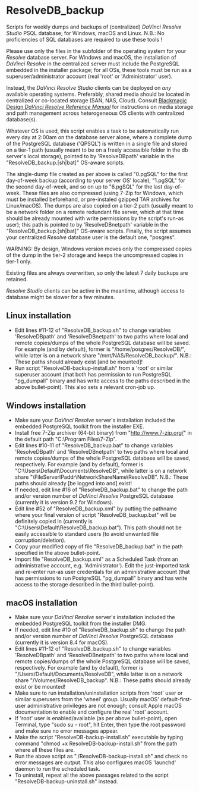 # ResolveDB_backup
Scripts for weekly dumps and backups of (centralized) *DaVinci Resolve Studio* PSQL database; for Windows, macOS and Linux.
N.B.: No proficiencies of SQL databases are required to use these tools !

Please use only the files in the subfolder of the operating system for your *Resolve* database server. For Windows and macOS, the installation of *DaVinci Resolve* in the centralized server must include the PostgreSQL embedded in the installer package; for all OSs, these tools must be run as a superuser/administrator account (real 'root' or 'Administrator' user).

Instead, the *DaVinci Resolve Studio* clients can be deployed on *any* available operating systems. Preferably, shared media should be located in centralized or co-located storage (SAN, NAS, Cloud). Consult [Blackmagic Design *DaVinci Resolve Reference Manual*](https://www.blackmagicdesign.com/support/family/davinci-resolve-and-fusion) for instructions on media storage and path management across heterogeneous OS clients with centralized database(s).

Whatever OS is used, this script enables a task to be automatically run every day at 2:00am on the database server alone, where a complete dump of the PostgreSQL database ('QPSQL') is written in a single file and stored on a tier-1 path (usually meant to be on a freely accessible folder in the db server's local storage), pointed to by 'ResolveDBpath' variable in the "ResolveDB_backup.[sh|bat]" OS-aware scripts.

The single-dump file created as per above is called "0.pgSQL" for the first day-of-week backup (according to your server OS' locale), "1.pgSQL" for the second day-of-week, and so on up to "6.pgSQL" for the last day-of-week. These files are also compressed (using 7-Zip for Windows, which must be installed beforehand, or pre-instaled gzipped TAR archives for Linux/macOS).
The dumps are also copied on a tier-2 path (usually meant to be a network folder on a remote redundant file server, which at that time should be already mounted with write permissions by the script's run-as user); this path is pointed to by 'ResolveDBnetpath' variable in the "ResolveDB_backup.[sh|bat]" OS-aware scripts.
Finally, the script assumes your centralized *Resolve* database user is the default one, "posgres".

WARNING: By design, Windows version moves only the compressed copies of the dump in the tier-2 storage and keeps the uncompressed copies in tier-1 only.

Existing files are always overwritten, so only the latest 7 daily backups are retained.

*Resolve Studio* clients can be active in the meantime, although access to database might be slower for a few minutes.


Linux installation
------------------
 * Edit lines #11-12 of "ResolveDB_backup.sh" to change variables 'ResolveDBpath' and 'ResolveDBnetpath' to two paths where local and remote copies/dumps of the whole PostgreSQL database will be saved. For example (and by default), former is "/home/posgres/ResolveDB/", while latter is on a network share "/mnt/NAS/ResolveDB_backup/". N.B.: These paths should already exist [and be mounted]!
 * Run script "ResolveDB-backup-install.sh" from a 'root' or similar superuser account (that both has permission to run PostgreSQL "pg_dumpall" binary and has write access to the paths described in the above bullet-point). This also sets a relevant cron-job up.

Windows installation
--------------------
 * Make sure your *DaVinci Resolve* server's installation included the embedded PostgreSQL toolkit from the installer EXE.
 * Install free 7-Zip archiver (64-bit binary) from "http://www.7-zip.org/" in the default path "C:\Program Files\7-Zip".
 * Edit lines #10-11 of "ResolveDB_backup.bat" to change variables 'ResolveDBpath' and 'ResolveDBnetpath' to two paths where local and remote copies/dumps of the whole PostgreSQL database will be saved, respectively. For example (and by default), former is "C:\Users\Default\Documents\ResolveDB", while latter is on a network share "\\FileServerIPaddr\NetworkShareName\ResolveDB". N.B.: These paths should already [be logged into and] exist!
 * If needed, edit line #16 of "ResolveDB_backup.bat" to change the path and/or version number of *DaVinci Resolve* PostgreSQL database (currently it is version 9.2 for Windows).
 * Edit line #52 of "ResolveDB_backup.xml" by putting the pathname where your final version of script "ResolveDB_backup.bat" will be definitely copied in (currently is "C:\Users\Default\ResolveDB_backup.bat"). This path should not be easily accessible to standard users (to avoid unwanted file corruption/deletion).
 * Copy your modified copy of file "ResolveDB_backup.bat" in the path specified in the above bullet-point.
 * Import file "ResolveDB_backup.xml" as a Scheduled Task (from an administrative account, e.g. 'Administrator'). Edit the just-imported task and re-enter run-as user credentials for an administrative account (that has permissions to run PostgreSQL "pg_dumpall" binary and has write access to the storage described in the third bullet-point).

macOS installation
------------------
 * Make sure your *DaVinci Resolve* server's installation included the embedded PostgreSQL toolkit from the installer DMG.
 * If needed, edit line #10 of "ResolveDB_backup.sh" to change the path and/or version number of *DaVinci Resolve* PostgreSQL database (currently it is version 8.4 for macOS).
 * Edit lines #11-12 of "ResolveDB_backup.sh" to change variables 'ResolveDBpath' and 'ResolveDBnetpath' to two paths where local and remote copies/dumps of the whole PostgreSQL database will be saved, respectively. For example (and by default), former is "/Users/Default/Documents/ResolveDB", while latter is on a network share "/Volumes/ResolveDB_backup". N.B.: These paths should already exist or be mounted!
 * Make sure to run installation/uninstallation scripts from 'root' user or similar superusers from the 'wheel' group. Usually macOS' default-first-user administrative privileges are not enough; consult Apple macOS documentation to enable and configure the real 'root' account.
 * If 'root' user is enabled/available (as per above bullet-point), open Terminal, type "sudo su - root", hit Enter, then type the root password and make sure no error messages appear.
 * Make the script "ResolveDB-backup-install.sh" executable by typing command "chmod +x ResolveDB-backup-install.sh" from the path where all these files are.
 * Run the above script as "./ResolveDB-backup-install.sh" and check no error messages are output. This also configures macOS 'launchd' daemon to run the scheduled task.
 * To uninstall, repeat all the above passages related to the script "ResolveDB-backup-uninstall.sh" instead.
